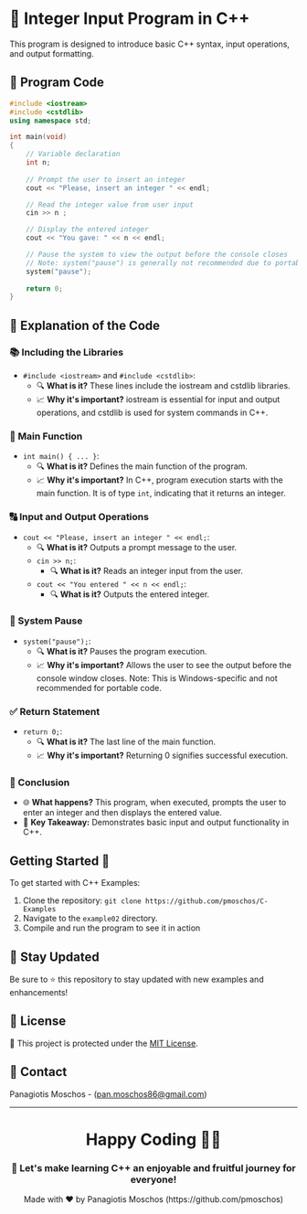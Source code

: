 # 🌟 Integer Input Program in C++

This program is designed to introduce basic C++ syntax, input operations, and output formatting.

## 📝 Program Code

```cpp
#include <iostream>
#include <cstdlib>
using namespace std;

int main(void)
{
    // Variable declaration
    int n;
    
    // Prompt the user to insert an integer
    cout << "Please, insert an integer " << endl;

    // Read the integer value from user input
    cin >> n ;

    // Display the entered integer
    cout << "You gave: " << n << endl;

    // Pause the system to view the output before the console closes
    // Note: system("pause") is generally not recommended due to portability issues
    system("pause");
    
    return 0;
}
```

## 🧐 Explanation of the Code

### 📚 Including the Libraries
- `#include <iostream>` and `#include <cstdlib>`:
  - 🔍 **What is it?** These lines include the iostream and cstdlib libraries.
  - 📈 **Why it's important?** iostream is essential for input and output operations, and cstdlib is used for system commands in C++.

### 🚀 Main Function
- `int main() { ... }`:
  - 🔍 **What is it?** Defines the main function of the program.
  - 📈 **Why it's important?** In C++, program execution starts with the main function. It is of type `int`, indicating that it returns an integer.

### 🔠 Input and Output Operations
- `cout << "Please, insert an integer " << endl;`:
  - 🔍 **What is it?** Outputs a prompt message to the user.
  - `cin >> n;`:
    - 🔍 **What is it?** Reads an integer input from the user.
  - `cout << "You entered " << n << endl;`:
    - 🔍 **What is it?** Outputs the entered integer.

### 🛑 System Pause
- `system("pause");`:
  - 🔍 **What is it?** Pauses the program execution.
  - 📈 **Why it's important?** Allows the user to see the output before the console window closes. Note: This is Windows-specific and not recommended for portable code.

### ✅ Return Statement
- `return 0;`:
  - 🔍 **What is it?** The last line of the main function.
  - 📈 **Why it's important?** Returning 0 signifies successful execution.

### 🎉 Conclusion
- 🌐 **What happens?** This program, when executed, prompts the user to enter an integer and then displays the entered value.
- 🔑 **Key Takeaway:** Demonstrates basic input and output functionality in C++.

## Getting Started 🚀
To get started with C++ Examples:
1. Clone the repository: `git clone https://github.com/pmoschos/C-Examples`
2. Navigate to the `example02` directory.
3. Compile and run the program to see it in action

## 📢 Stay Updated

Be sure to ⭐ this repository to stay updated with new examples and enhancements!

## 📜 License 
🔐 This project is protected under the [MIT License](https://mit-license.org/).

## 📧 Contact 
Panagiotis Moschos - (pan.moschos86@gmail.com)

---
<h1 align=center>Happy Coding 👨‍💻 </h1>

<h3 align=center>🎉 Let's make learning C++ an enjoyable and fruitful journey for everyone!</h3>  

<p align="center">
  Made with ❤️ by Panagiotis Moschos (https://github.com/pmoschos)
</p>